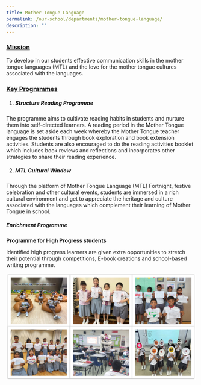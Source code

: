 ```yaml
---
title: Mother Tongue Language
permalink: /our-school/departments/mother-tongue-language/
description: ""
---
```

<h3><strong><u>Mission</u></strong></h3>
<p>To develop in our students effective communication skills in the mother tongue languages (MTL) and&nbsp;the love for the mother tongue cultures associated with the languages.</p>
<h3><strong><u>Key Programmes </u></strong></h3>
<ol>
<li>
<h5><strong>Structure Reading Programme</strong></h5>
</li>
</ol>
<p>The programme aims to cultivate reading habits in students and nurture them into self-directed learners. A reading period in the Mother Tongue language is set aside&nbsp;each week&nbsp;whereby the Mother Tongue teacher engages the students through book exploration and book extension activities. Students are also encouraged to do the reading activities booklet which includes book reviews and reflections and incorporates other strategies&nbsp;to share their reading experience.</p>
<ol start="2">
<li>
<h5><strong>MTL Cultural Window</strong></h5>
</li>
</ol>
<p>Through the platform of Mother Tongue Language (MTL) Fortnight, festive celebration and other cultural events, students are immersed in a rich cultural&nbsp;environment and get&nbsp;to appreciate the heritage and culture associated with the languages which complement their learning of Mother Tongue in school.</p>
<h5><strong>Enrichment Programme</strong></h5>
<p><strong>Programme&nbsp;for High Progress students</strong></p>
<p>Identified high progress learners are given extra opportunities to stretch their potential through competitions, E-book creations and school-based writing programme.</p>

![](/images/Dept%20Photo/MTL.png)
